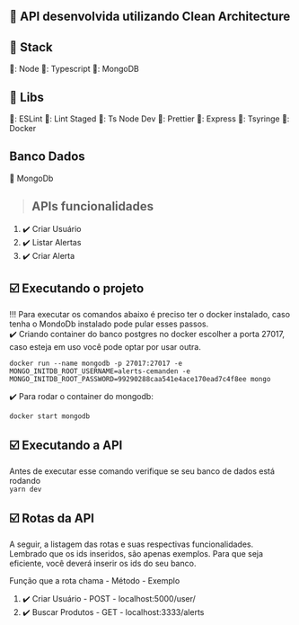 ## :wrench: API desenvolvida utilizando Clean Architecture

## :wrench: Stack

🔴: Node
🔴: Typescript
🔴: MongoDB

## :wrench: Libs

🔶: ESLint
🔶: Lint Staged
🔶: Ts Node Dev
🔶: Prettier
🔶: Express
🔶: Tsyringe
🔶: Docker

## Banco Dados

:paperclip: MongoDb

> ## APIs funcionalidades

1. :heavy_check_mark: Criar Usuário
2. :heavy_check_mark: Listar Alertas
3. :heavy_check_mark: Criar Alerta

## :ballot_box_with_check: Executando o projeto

!!! Para executar os comandos abaixo é preciso ter o docker instalado, caso tenha o MondoDb instalado pode pular esses passos.
</br>
:heavy_check_mark: Criando container do banco postgres no docker
escolher a porta 27017, caso esteja em uso você pode optar por usar outra.
<br>

`docker run --name mongodb -p 27017:27017 -e MONGO_INITDB_ROOT_USERNAME=alerts-cemanden -e MONGO_INITDB_ROOT_PASSWORD=99290288caa541e4ace170ead7c4f8ee mongo`

:heavy_check_mark: Para rodar o container do mongodb:
<br>

`docker start mongodb`

## :ballot_box_with_check: Executando a API

Antes de executar esse comando verifique se seu banco de dados está rodando </br>
`yarn dev`

## :ballot_box_with_check: Rotas da API

<p>A seguir, a listagem das rotas e suas respectivas funcionalidades. Lembrado que os ids inseridos, são apenas exemplos. Para que seja eficiente, você deverá inserir os ids do seu banco.</p>

<p>Função que a rota chama - Método - Exemplo</p>

1. :heavy_check_mark: Criar Usuário - POST - localhost:5000/user/
3. :heavy_check_mark: Buscar Produtos - GET - localhost:3333/alerts
